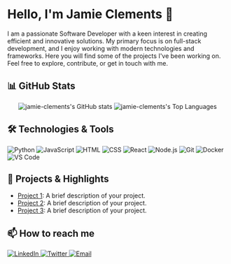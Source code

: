 # Hello, I'm Jamie Clements 👋

I am a passionate Software Developer with a keen interest in creating efficient and innovative solutions. My primary focus is on full-stack development, and I enjoy working with modern technologies and frameworks. Here you will find some of the projects I've been working on. Feel free to explore, contribute, or get in touch with me.

## 📊 GitHub Stats

<div align="center">
  <img src="https://github-readme-stats.vercel.app/api?username=jamie-clements&show_icons=true&theme=radical" alt="jamie-clements's GitHub stats" />
  <img src="https://github-readme-stats.vercel.app/api/top-langs/?username=jamie-clements&layout=compact&theme=radical" alt="jamie-clements's Top Languages" />
</div>

## 🛠️ Technologies & Tools

![Python](https://img.shields.io/badge/-Python-05122A?style=flat&logo=python)
![JavaScript](https://img.shields.io/badge/-JavaScript-05122A?style=flat&logo=javascript)
![HTML](https://img.shields.io/badge/-HTML-05122A?style=flat&logo=html5)
![CSS](https://img.shields.io/badge/-CSS-05122A?style=flat&logo=css3)
![React](https://img.shields.io/badge/-React-05122A?style=flat&logo=react)
![Node.js](https://img.shields.io/badge/-Node.js-05122A?style=flat&logo=node.js)
![Git](https://img.shields.io/badge/-Git-05122A?style=flat&logo=git)
![Docker](https://img.shields.io/badge/-Docker-05122A?style=flat&logo=docker)
![VS Code](https://img.shields.io/badge/-VS%20Code-05122A?style=flat&logo=visual-studio-code)

## 🌟 Projects & Highlights

- [Project 1](https://github.com/jamie-clements/project1): A brief description of your project.
- [Project 2](https://github.com/jamie-clements/project2): A brief description of your project.
- [Project 3](https://github.com/jamie-clements/project3): A brief description of your project.

## 📫 How to reach me

<a href="https://linkedin.com/in/yourprofile" target="_blank">
  <img src="https://img.shields.io/badge/LinkedIn-0077B5?style=for-the-badge&logo=linkedin&logoColor=white" alt="LinkedIn"/>
</a>
<a href="https://twitter.com/yourusername" target="_blank">
  <img src="https://img.shields.io/badge/Twitter-1DA1F2?style=for-the-badge&logo=twitter&logoColor=white" alt="Twitter"/>
</a>
<a href="mailto:jamie.clements@example.com" target="_blank">
  <img src="https://img.shields.io/badge/Email-D14836?style=for-the-badge&logo=gmail&logoColor=white" alt="Email"/>
</a>
